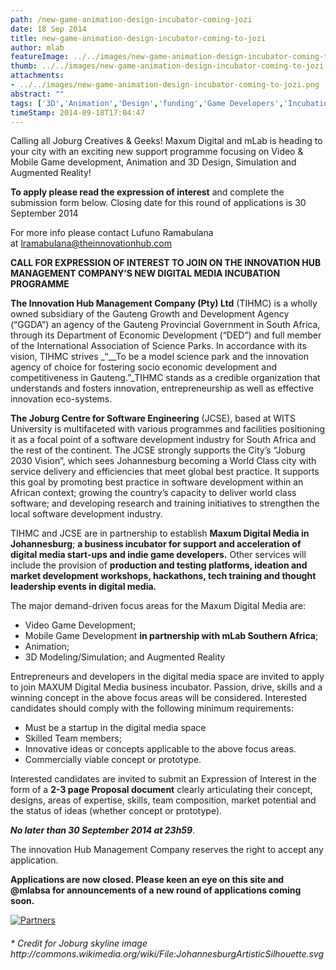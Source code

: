 ```yaml
---
path: /new-game-animation-design-incubator-coming-jozi
date: 18 Sep 2014
title: new-game-animation-design-incubator-coming-to-jozi
author: mlab
featureImage: ../../images/new-game-animation-design-incubator-coming-to-jozi.png
thumb: ../../images/new-game-animation-design-incubator-coming-to-jozi.png
attachments: 
- ../../images/new-game-animation-design-incubator-coming-to-jozi.png
abstract: ""
tags: ['3D','Animation','Design','funding','Game Developers','Incubation','jcse','Maxum','mLab','Support']
timeStamp: 2014-09-18T17:04:47
---
```


Calling all Joburg Creatives &amp; Geeks! Maxum Digital and mLab is heading to your city with an exciting new support programme focusing on Video &amp; Mobile Game development, Animation and 3D Design, Simulation and Augmented Reality!

**To apply please read the expression of interest** and complete the submission form below. Closing date for this round of applications is 30 September 2014

For more info please contact Lufuno Ramabulana at [lramabulana@theinnovationhub.com](mailto:%20lramabulana@theinnovationhub.com)

**CALL FOR EXPRESSION OF INTEREST TO JOIN ON THE INNOVATION HUB MANAGEMENT COMPANY’S NEW DIGITAL MEDIA INCUBATION PROGRAMME**

**The Innovation Hub Management Company (Pty) Ltd** (TIHMC) is a wholly owned subsidiary of the Gauteng Growth and Development Agency (“GGDA”) an agency of the Gauteng Provincial Government in South Africa, through its Department of Economic Development (“DED”) and full member of the International Association of Science Parks. In accordance with its vision, TIHMC strives _“__To be a model science park and the innovation agency of choice for fostering socio economic development and competitiveness in Gauteng.”_TIHMC stands as a credible organization that understands and fosters innovation, entrepreneurship as well as effective innovation eco-systems.

**The Joburg Centre for Software Engineering** (JCSE), based at WITS University is multifaceted with various programmes and facilities positioning it as a focal point of a software development industry for South Africa and the rest of the continent. The JCSE strongly supports the City’s “Joburg 2030 Vision”, which sees Johannesburg becoming a World Class city with service delivery and efficiencies that meet global best practice. It supports this goal by promoting best practice in software development within an African context; growing the country’s capacity to deliver world class software; and developing research and training initiatives to strengthen the local software development industry.

TIHMC and JCSE are in partnership to establish **Maxum Digital Media in Johannesburg**; **a business incubator for support and acceleration of digital media start-ups and indie game developers.** Other services will include the provision of **production and testing platforms, ideation and market development workshops, hackathons, tech training and thought leadership events in digital media.**

The major demand-driven focus areas for the Maxum Digital Media are:

*   Video Game Development;
*   Mobile Game Development **in partnership with mLab Southern Africa**;
*   Animation;
*   3D Modeling&#x2F;Simulation; and Augmented Reality

Entrepreneurs and developers in the digital media space are invited to apply to join MAXUM Digital Media business incubator. Passion, drive, skills and a winning concept in the above focus areas will be considered. Interested candidates should comply with the following minimum requirements:

*   Must be a startup in the digital media space
*   Skilled Team members;
*   Innovative ideas or concepts applicable to the above focus areas.
*   Commercially viable concept or prototype.

Interested candidates are invited to submit an Expression of Interest in the form of a **2-3 page Proposal document** clearly articulating their concept, designs, areas of expertise, skills, team composition, market potential and the status of ideas (whether concept or prototype).

**_No later than 30 September 2014 at 23h59_**.

The innovation Hub Management Company reserves the right to accept any application.

**Applications are now closed. Please keen an eye on this site and @mlabsa for announcements of a new round of applications coming soon.**

[![Partners](https:&#x2F;&#x2F;mlab.co.za&#x2F;wp-content&#x2F;uploads&#x2F;2014&#x2F;09&#x2F;Screen-Shot-2014-09-18-at-4.10.49-PM.png)](https:&#x2F;&#x2F;mlab.co.za&#x2F;wp-content&#x2F;uploads&#x2F;2014&#x2F;09&#x2F;Screen-Shot-2014-09-18-at-4.10.49-PM.png)

###### _\* Credit for Joburg skyline image http:&#x2F;&#x2F;commons.wikimedia.org&#x2F;wiki&#x2F;File:JohannesburgArtisticSilhouette.svg_


